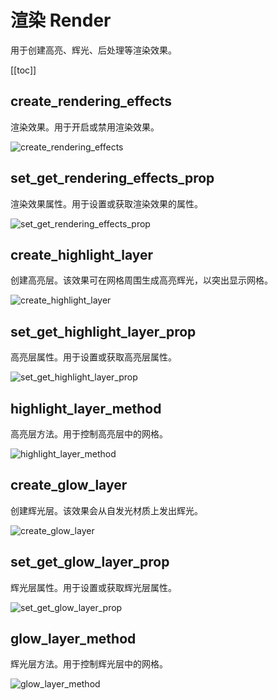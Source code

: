 # 渲染 Render <Badge text="pro"/>

用于创建高亮、辉光、后处理等渲染效果。

[[toc]]

## create_rendering_effects

渲染效果。用于开启或禁用渲染效果。

![create_rendering_effects](https://cdn.zjbku.com/blocks/create_rendering_effects_1.png)

## set_get_rendering_effects_prop

渲染效果属性。用于设置或获取渲染效果的属性。

![set_get_rendering_effects_prop](https://cdn.zjbku.com/blocks/set_get_rendering_effects_prop_1.png)

## create_highlight_layer

创建高亮层。该效果可在网格周围生成高亮辉光，以突出显示网格。

![create_highlight_layer](https://cdn.zjbku.com/blocks/create_highlight_layer_1.png)

## set_get_highlight_layer_prop

高亮层属性。用于设置或获取高亮层属性。

![set_get_highlight_layer_prop](https://cdn.zjbku.com/blocks/set_get_highlight_layer_prop_1.png)

## highlight_layer_method

高亮层方法。用于控制高亮层中的网格。

![highlight_layer_method](https://cdn.zjbku.com/blocks/highlight_layer_method_1.png)

## create_glow_layer

创建辉光层。该效果会从自发光材质上发出辉光。

![create_glow_layer](https://cdn.zjbku.com/blocks/create_glow_layer.png)

## set_get_glow_layer_prop

辉光层属性。用于设置或获取辉光层属性。

![set_get_glow_layer_prop](https://cdn.zjbku.com/blocks/set_get_glow_layer_prop.png)

## glow_layer_method

辉光层方法。用于控制辉光层中的网格。

![glow_layer_method](https://cdn.zjbku.com/blocks/glow_layer_method.png)
